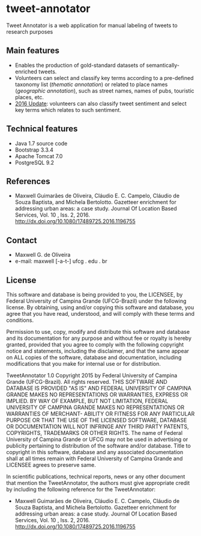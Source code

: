 # tweet-annotator

Tweet Annotator is a web application for manual labeling of tweets to research purposes


## Main features
* Enables the production of gold-standard datasets of semantically-enriched tweets.
* Volunteers can select and classify key terms according to a pre-defined taxonomy list (<i>thematic annotation</i>) or related to place names (<i>geographic annotation</i>), such as street names, names of pubs, touristic places, etc.
* <u>2016 Update</u>: volunteers can also classify tweet sentiment and select key terms which relates to such sentiment.

## Technical features
* Java 1.7 source code
* Bootstrap 3.3.4
* Apache Tomcat 7.0
* PostgreSQL 9.2

## References

* Maxwell Guimarães de Oliveira, Cláudio E. C. Campelo, Cláudio de Souza Baptista, and Michela Bertolotto. Gazetteer enrichment for addressing urban areas: a case study. Journal Of Location Based Services, Vol. 10 , Iss. 2, 2016. <a href="http://dx.doi.org/10.1080/17489725.2016.1196755">http://dx.doi.org/10.1080/17489725.2016.1196755</a>

## Contact
* Maxwell G. de Oliveira
* e-mail: maxwell [-a-t-] ufcg . edu . br

## License

This software and database is being provided to you, the LICENSEE, by Federal University of Campina Grande (UFCG-Brazil) under the following license. By obtaining, using and/or copying this software and database, you agree that you have read, understood, and will comply with these terms and conditions.

Permission to use, copy, modify and distribute this software and database and its documentation for any purpose and without fee or royalty is hereby granted, provided that you agree to comply with the following copyright notice and statements, including the disclaimer, and that the same appear on ALL copies of the software, database and documentation, including modifications that you make for internal use or for distribution.
 
TweetAnnotator 1.0 Copyright 2015 by Federal University of Campina Grande (UFCG-Brazil). All rights reserved. THIS SOFTWARE AND DATABASE IS PROVIDED "AS IS" AND FEDERAL UNIVERSITY OF CAMPINA GRANDE MAKES NO REPRESENTATIONS OR WARRANTIES, EXPRESS OR IMPLIED. BY WAY OF EXAMPLE, BUT NOT LIMITATION, FEDERAL UNIVERSITY OF CAMPINA GRANDE MAKES NO REPRESENTATIONS OR WARRANTIES OF MERCHANT- ABILITY OR FITNESS FOR ANY PARTICULAR PURPOSE OR THAT THE USE OF THE LICENSED SOFTWARE, DATABASE OR DOCUMENTATION WILL NOT INFRINGE ANY THIRD PARTY PATENTS, COPYRIGHTS, TRADEMARKS OR OTHER RIGHTS. The name of Federal University of Campina Grande or UFCG may not be used in advertising or publicity pertaining to distribution of the software and/or database. Title to copyright in this software, database and any associated documentation shall at all times remain with Federal University of Campina Grande and LICENSEE agrees to preserve same.

In scientific publications, technical reports, news or any other document that mention the TweetAnnotator, the authors must give appropriate credit by including the following reference for the TweetAnnotator:

* Maxwell Guimarães de Oliveira, Cláudio E. C. Campelo, Cláudio de Souza Baptista, and Michela Bertolotto. Gazetteer enrichment for addressing urban areas: a case study. Journal Of Location Based Services, Vol. 10 , Iss. 2, 2016. <a href="http://dx.doi.org/10.1080/17489725.2016.1196755">http://dx.doi.org/10.1080/17489725.2016.1196755</a>